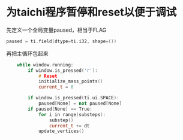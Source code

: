 # 为taichi程序暂停和reset以便于调试

先定义一个全局变量paused，相当于FLAG
```cpp
paused = ti.field(dtype=ti.i32, shape=())
```

再把主循环包起来
```cpp
    while window.running:
        if window.is_pressed('r'):
            # Reset
            initialize_mass_points()
            current_t = 0

        if window.is_pressed(ti.ui.SPACE):
            paused[None] = not paused[None]
        if paused[None] == True:
            for i in range(substeps):
                substep()
                current_t += dt
            update_vertices()
```